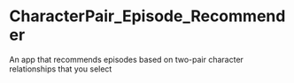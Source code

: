 # CharacterPair_Episode_Recommender
An app that recommends episodes based on two-pair character relationships that you select
